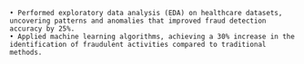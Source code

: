     • Performed exploratory data analysis (EDA) on healthcare datasets, uncovering patterns and anomalies that improved fraud detection accuracy by 25%.
    • Applied machine learning algorithms, achieving a 30% increase in the identification of fraudulent activities compared to traditional methods.
